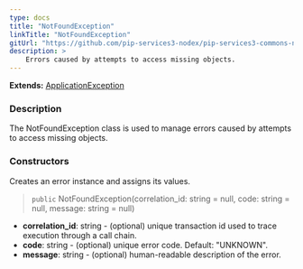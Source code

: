 ```yaml
---
type: docs
title: "NotFoundException"
linkTitle: "NotFoundException"
gitUrl: "https://github.com/pip-services3-nodex/pip-services3-commons-nodex"
description: >
    Errors caused by attempts to access missing objects.
---
```


**Extends:** [ApplicationException](../application_exception)

### Description

The NotFoundException class is used to manage errors caused by attempts to access missing objects.

### Constructors
Creates an error instance and assigns its values. 

> `public` NotFoundException(correlation_id: string = null, code: string = null, message: string = null)

- **correlation_id**: string - (optional) unique transaction id used to trace execution through a call chain.
- **code**: string - (optional) unique error code. Default: "UNKNOWN".
- **message**: string - (optional) human-readable description of the error.

